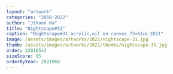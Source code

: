 ```yaml
---
layout: "artwork"
categories: "2018-2022"
author: "Jihoon Ha"
title: "Nightscape#31"
caption: "Nightscape#31_acrylic,oil on canvas_73×61㎝_2021"
image: /assets/images/artworks/2021/nightscape-31.jpg
thumb: /assets/images/artworks/2021/thumbs/nightscape-31.jpg
order: 22010543
sizeScore: 05
orderByYear: 2021068
---
```

